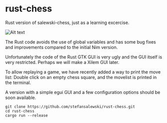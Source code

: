 # rust-chess
Rust version of salewski-chess, just as a learning excercise.

![Alt text](http://ssalewski.de/tmp/salewski_chess.png)

The Rust code avoids the use of global variables and has some bug fixes and
improvements compared to the initial Nim version.

Unfortunately the code of the Rust GTK GUI is very ugly and the GUI itself is very restricted.
Perhaps we will make a Xilem GUI later.

To allow replaying a game, we have recently added a way to print the move list: Double
click on an empty chess square, and the movelist is printed in the terminal.

A version with a simple egui GUI and a few configuration options should be soon available.

```
git clone https://github.com/stefansalewski/rust-chess.git
cd rust-chess
cargo run --release
```

